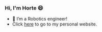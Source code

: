 ### Hi, I'm Horte 😄
- 🔭 I’m a Robotics engineer!
- Click [here](https://soyhorteconh.github.io/) to go to my personal website.

<!--
**soyhorteconh/soyhorteconh** is a ✨ _special_ ✨ repository because its `README.md` (this file) appears on your GitHub profile.

Here are some ideas to get you started:

- 🔭 I’m currently working on ...
- 🌱 I’m currently learning ...
- 👯 I’m looking to collaborate on ...
- 🤔 I’m looking for help with ...
- 💬 Ask me about ...
- 📫 How to reach me: ...
- 😄 Pronouns: ...
- ⚡ Fun fact: ...
-->
